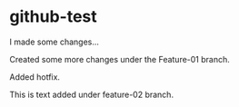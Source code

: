 # github-test

I made some changes...

Created some more changes under the Feature-01 branch.

Added hotfix.

This is text added under feature-02 branch.